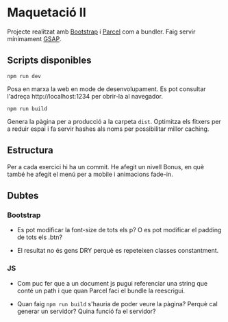 # Maquetació II

Projecte realitzat amb [Bootstrap](https://getbootstrap.com/docs/5.0/getting-started/introduction/) i [Parcel](https://parceljs.org/) com a bundler. Faig servir mínimament [GSAP](https://greensock.com/3/).

## Scripts disponibles

```
npm run dev
```

Posa en marxa la web en mode de desenvolupament.
Es pot consultar l'adreça http://localhost:1234 per obrir-la al navegador.

```
npm run build
```

Genera la pàgina per a producció a la carpeta `dist`.
Optimitza els fitxers per a reduir espai i fa servir hashes als noms per possibilitar millor caching.

## Estructura

Per a cada exercici hi ha un commit. He afegit un nivell Bonus, en què també he afegit el menú per a mobile i animacions fade-in.

## Dubtes

### Bootstrap

- Es pot modificar la font-size de tots els p? O es pot modificar el padding de tots els .btn?

- El resultat no és gens DRY perquè es repeteixen classes constantment.

### JS

- Com puc fer que a un document js pugui referenciar una string que conté un path i que quan Parcel faci el bundle la reescrigui.

- Quan faig `npm run build` s'hauria de poder veure la pàgina? Perquè cal generar un servidor? Quina funció fa el servidor?
